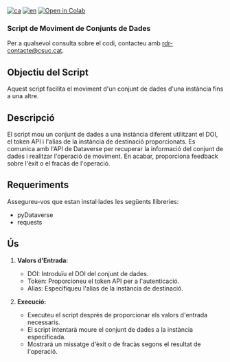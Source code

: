 [![ca](https://img.shields.io/badge/lang-ca-blue.svg)](https://github.com/CSUC/RDR-scripts/blob/main/move_dataset/README.md)
[![en](https://img.shields.io/badge/lang-en-green.svg)](https://github.com/CSUC/RDR-scripts/blob/main/move_dataset/README_ENG.md)
[![Open in Colab](https://colab.research.google.com/assets/colab-badge.svg)](https://colab.research.google.com/github/CSUC/RDR-scripts/blob/main/move_dataset/move_dataset_script.ipynb)
### Script de Moviment de Conjunts de Dades

Per a qualsevol consulta sobre el codi, contacteu amb rdr-contacte@csuc.cat.

## Objectiu del Script

Aquest script facilita el moviment d'un conjunt de dades d'una instància fins a una altre.

## Descripció

El script mou un conjunt de dades a una instància diferent utilitzant el DOI, el token API i l'alias de la instància de destinació proporcionats. Es comunica amb l'API de Dataverse per recuperar la informació del conjunt de dades i realitzar l'operació de moviment. En acabar, proporciona feedback sobre l'èxit o el fracàs de l'operació.

## Requeriments

Assegureu-vos que estan instal·lades les següents llibreries:
- pyDataverse
- requests

## Ús

1. **Valors d'Entrada:**
    - DOI: Introduïu el DOI del conjunt de dades.
    - Token: Proporcioneu el token API per a l'autenticació.
    - Alias: Especifiqueu l'alias de la instància de destinació.

2. **Execució:**
    - Executeu el script després de proporcionar els valors d'entrada necessaris.
    - El script intentarà moure el conjunt de dades a la instància especificada.
    - Mostrarà un missatge d'èxit o de fracàs segons el resultat de l'operació.
